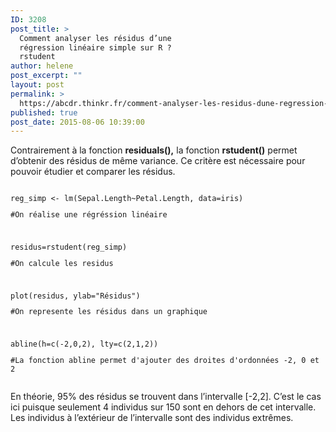 ```yaml
---
ID: 3208
post_title: >
  Comment analyser les résidus d’une
  régression linéaire simple sur R ?
  rstudent
author: helene
post_excerpt: ""
layout: post
permalink: >
  https://abcdr.thinkr.fr/comment-analyser-les-residus-dune-regression-lineaire-simple-sur-r-rstudent/
published: true
post_date: 2015-08-06 10:39:00
---
```

<p>Contrairement à la fonction <b>residuals(),</b> la fonction <b>rstudent()</b> permet d’obtenir des résidus de même variance. Ce critère est nécessaire pour pouvoir étudier et comparer les résidus.</p><p> <pre><code><br />reg_simp &lt;- lm(Sepal.Length~Petal.Length, data=iris)</p><p>#On réalise une régréssion linéaire</p><p> </p><p>residus=rstudent(reg_simp)</p><p>#On calcule les residus</p><p> </p><p>plot(residus, ylab="Résidus")</p><p>#On represente les résidus dans un graphique</p><p> </p><p>abline(h=c(-2,0,2), lty=c(2,1,2))</p><p>#La fonction abline permet d'ajouter des droites d'ordonnées -2, 0 et 2</p><p></code></pre> </p><p>En théorie, 95% des résidus se trouvent dans l’intervalle [-2,2]. C’est le cas ici puisque seulement 4 individus sur 150 sont en dehors de cet intervalle. Les individus à l’extérieur de l’intervalle sont des individus extrêmes. </p><p> </p>